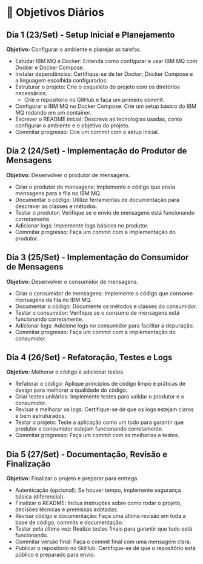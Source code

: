 # 📅 Objetivos Diários

## Dia 1 (23/Set) - Setup Inicial e Planejamento
**Objetivo:** Configurar o ambiente e planejar as tarefas.

* Estudar IBM MQ e Docker: Entenda como configurar e usar IBM MQ com Docker e Docker Compose.
* Instalar dependências: Certifique-se de ter Docker, Docker Compose e a linguagem escolhida configurados.
* Estruturar o projeto: Crie o esqueleto do projeto com os diretórios necessários.
    * Crie o repositório no GitHub e faça um primeiro commit.
* Configurar o IBM MQ no Docker Compose: Crie um setup básico do IBM MQ rodando em um container.
* Escrever o README inicial: Descreva as tecnologias usadas, como configurar o ambiente e o objetivo do projeto.
* Commitar progresso: Crie um commit com o setup inicial.

## Dia 2 (24/Set) - Implementação do Produtor de Mensagens
**Objetivo:** Desenvolver o produtor de mensagens.

* Criar o produtor de mensagens: Implemente o código que envia mensagens para a fila no IBM MQ.
* Documentar o código: Utilize ferramentas de documentação para descrever as classes e métodos.
* Testar o produtor: Verifique se o envio de mensagens está funcionando corretamente.
* Adicionar logs: Implemente logs básicos no produtor.
* Commitar progresso: Faça um commit com a implementação do produtor.

## Dia 3 (25/Set) - Implementação do Consumidor de Mensagens
**Objetivo:** Desenvolver o consumidor de mensagens.

* Criar o consumidor de mensagens: Implemente o código que consome mensagens da fila no IBM MQ.
* Documentar o código: Documente os métodos e classes do consumidor.
* Testar o consumidor: Verifique se o consumo de mensagens está funcionando corretamente.
* Adicionar logs: Adicione logs no consumidor para facilitar a depuração.
* Commitar progresso: Faça um commit com a implementação do consumidor.

## Dia 4 (26/Set) - Refatoração, Testes e Logs
**Objetivo:** Melhorar o código e adicionar testes.

* Refatorar o código: Aplique princípios de código limpo e práticas de design para melhorar a qualidade do código.
* Criar testes unitários: Implemente testes para validar o produtor e o consumidor.
* Revisar e melhorar os logs: Certifique-se de que os logs estejam claros e bem estruturados.
* Testar o projeto: Teste a aplicação como um todo para garantir que produtor e consumidor estejam funcionando corretamente.
* Commitar progresso: Faça um commit com as melhorias e testes.

## Dia 5 (27/Set) - Documentação, Revisão e Finalização
**Objetivo:** Finalizar o projeto e preparar para entrega.

* Autenticação (opcional): Se houver tempo, implemente segurança básica (diferencial).
* Finalizar o README: Inclua instruções sobre como rodar o projeto, decisões técnicas e premissas adotadas.
* Revisar código e documentação: Faça uma última revisão em toda a base de código, commits e documentação.
* Testar pela última vez: Realize testes finais para garantir que tudo está funcionando.
* Commitar versão final: Faça o commit final com uma mensagem clara.
* Publicar o repositório no GitHub: Certifique-se de que o repositório está público e preparado para envio.
